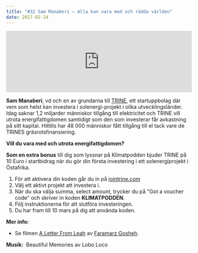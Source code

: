 ```yaml
---
title: "#32 Sam Manaberi – Alla kan vara med och rädda världen"
date: 2017-02-24
---
```


<iframe src="https://w.soundcloud.com/player/?url=https%3A//api.soundcloud.com/tracks/309305156&amp;color=001665&amp;auto_play=false&amp;hide_related=false&amp;show_comments=true&amp;show_user=true&amp;show_reposts=false" width="100%" height="166" frameborder="no" scrolling="no"></iframe>

**Sam Manaberi**, vd och en av grundarna till [TRINE](https://www.jointrine.com/), ett startuppbolag där vem som helst kan investera i solenergi-projekt i olika utvecklingsländer. Idag saknar 1,2 miljarder människor tillgång till elektricitet och TRINE vill utrota energifattigdomen samtidigt som den som investerar får avkastning på sitt kapital. Hittills har 48 000 människor fått tillgång till el tack vare de TRINES gräsrotsfinansiering.

**Vill du vara med och utrota energifattigdomen?**

**Som en extra bonus** till dig som lyssnar på Klimatpodden bjuder TRINE på 10 Euro i startbidrag när du gör din första investering i ett solenergiprojekt i Östafrika.

1. För att aktivera din koden går du in på [jointrine.com](https://www.jointrine.com/)
2. Välj ett aktivt projekt att investera i.
3. När du ska välja summa, select amount, trycker du på "Got a voucher code" och skriver in koden **KLIMATPODDEN**.
4. Följ instruktionerna för att slutföra investeringen.
5. Du har fram till 10 mars på dig att använda koden.

**Mer info:**

- Se filmen [A Letter From Leah](https://vimeo.com/201876198) av [Faramarz Gosheh](https://vimeo.com/faramarzgosheh).

**Musik:**  Beautiful Memories av Lobo Loco
